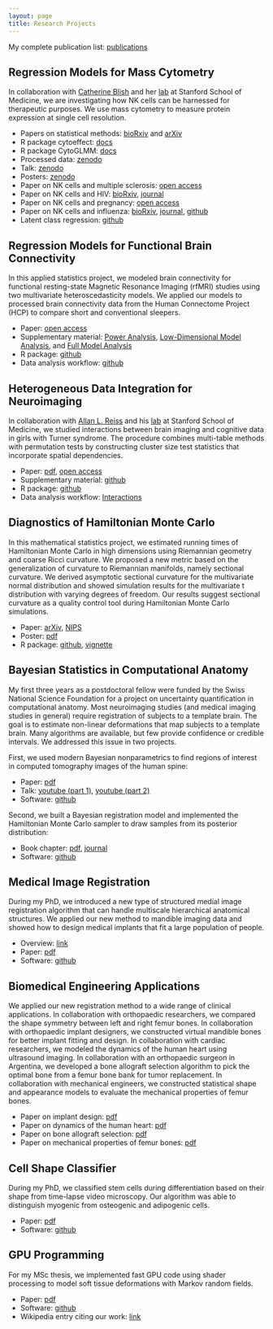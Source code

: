 ```yaml
---
layout: page
title: Research Projects
---
```


My complete publication list: [publications](http://christofseiler.github.io/publications/)

## Regression Models for Mass Cytometry

In collaboration with [Catherine Blish](https://med.stanford.edu/profiles/catherine-blish) and her [lab](http://med.stanford.edu/blishlab.html) at Stanford School of Medicine, we are investigating how NK cells can be harnessed for therapeutic purposes. We use mass cytometry to measure protein expression at single cell resolution.

* Papers on statistical methods: [bioRxiv](https://www.biorxiv.org/content/10.1101/2020.12.09.417584v1) and [arXiv](http://arxiv.org/abs/1903.07976)
* R package cytoeffect: [docs](https://christofseiler.github.io/cytoeffect/)
* R package CytoGLMM: [docs](https://christofseiler.github.io/CytoGLMM/)
* Processed data: [zenodo](https://doi.org/10.5281/zenodo.2652578)
* Talk: [zenodo](https://doi.org/10.5281/zenodo.3524019)
* Posters: [zenodo](https://doi.org/10.5281/zenodo.2656626)
* Paper on NK cells and multiple sclerosis: [open access](https://doi.org/10.3389/fimmu.2020.00714)
* Paper on NK cells and HIV: [bioRxiv](https://doi.org/10.1101/764217), [journal](https://doi.org/10.1097/QAD.0000000000002488)
* Paper on NK cells and pregnancy: [open access](https://doi.org/10.3389/fimmu.2019.02469)
* Paper on NK cells and influenza: [bioRxiv](https://doi.org/10.1101/148528), [journal](http://dx.doi.org/10.4049/jimmunol.1800161), [github](https://github.com/ChristofSeiler/nk_influenza)
* Latent class regression: [github](https://github.com/ChristofSeiler/Ascona_Talk)

## Regression Models for Functional Brain Connectivity

In this applied statistics project, we modeled brain connectivity for functional resting-state Magnetic Resonance Imaging (rfMRI) studies using two multivariate heteroscedasticity models. We applied our models to processed brain connectivity data from the Human Connectome Project (HCP) to compare short and conventional sleepers.

* Paper: [open access](https://doi.org/10.3389/fnins.2017.00696)
* Supplementary material: [Power Analysis](https://christofseiler.github.io/CovRegFC_HCP/Power.html), [Low-Dimensional Model Analysis](https://christofseiler.github.io/CovRegFC_HCP/Low_Dimensional.html), and [Full Model Analysis](https://christofseiler.github.io/CovRegFC_HCP/Full.html)
* R package: [github](https://github.com/ChristofSeiler/CovRegFC)
* Data analysis workflow: [github](https://github.com/ChristofSeiler/CovRegFC_HCP)

## Heterogeneous Data Integration for Neuroimaging

In collaboration with [Allan L. Reiss](https://med.stanford.edu/profiles/allan-reiss) and his [lab](http://cibsr.stanford.edu/) at Stanford School of Medicine, we studied interactions between brain imaging and cognitive data in girls with Turner syndrome. The procedure combines multi-table methods with permutation tests by constructing cluster size test statistics that incorporate spatial dependencies.

* Paper: [pdf](https://christofseiler.github.io/braincog/BrainCognitionArticle_Neuroinformatics.pdf), [open access](https://www.ncbi.nlm.nih.gov/pmc/articles/PMC6223630/)
* Supplementary material: [github](https://github.com/ChristofSeiler/braincog_manuscript)
* R package: [github](https://github.com/ChristofSeiler/braincog)
* Data analysis workflow: [Interactions](https://christofseiler.github.io/braincog/supplementary_materials/Interactions_2.html)

## Diagnostics of Hamiltonian Monte Carlo

In this mathematical statistics project, we estimated running times of Hamiltonian Monte Carlo in high dimensions using Riemannian geometry and coarse Ricci curvature. We proposed a new metric based on the generalization of curvature to Riemannian manifolds, namely sectional curvature. We derived asymptotic sectional curvature for the multivariate normal distribution and showed simulation results for the multivariate t distribution with varying degrees of freedom. Our results suggest sectional curvature as a quality control tool during Hamiltonian Monte Carlo simulations.

* Paper: [arXiv](http://arxiv.org/abs/1407.1114), [NIPS](http://papers.nips.cc/paper/5500-positive-curvature-and-hamiltonian-monte-carlo.pdf)
* Poster: [pdf](https://christofseiler.github.io/NIPS-Poster.pdf)
* R package: [github](https://github.com/ChristofSeiler/curvature), [vignette](https://christofseiler.github.io/vignettes/curvature.html)

## Bayesian Statistics in Computational Anatomy

My first three years as a postdoctoral fellow were funded by the Swiss National Science Foundation for a project on uncertainty quantification in computational anatomy. Most neuroimaging studies (and medical imaging studies in general) require registration of subjects to a template brain. The goal is to estimate non-linear deformations that map subjects to a template brain. Many algorithms are available, but few provide confidence or credible intervals. We addressed this issue in two projects.

First, we used modern Bayesian nonparametrics to find regions of interest in computed tomography images of the human spine:

* Paper: [pdf](https://hal.inria.fr/hal-00847185/document)
* Talk: [youtube (part 1)](https://www.youtube.com/watch?v=KZO-EaJ6Qrc), [youtube (part 2)](https://www.youtube.com/watch?v=B22UeW_wOpg)
* Software: [github](https://github.com/ChristofSeiler/BayesianNonparametrics.git)

Second, we built a Bayesian registration model and implemented the Hamiltonian Monte Carlo sampler to draw samples from its posterior distribution:

* Book chapter: [pdf](https://christofseiler.github.io/Preprint_Bayesian_CA.pdf), [journal](https://www.elsevier.com/books/statistical-shape-and-deformation-analysis/zheng/978-0-12-810493-4)
* Software: [github](https://github.com/ChristofSeiler/BayesianImageRegistration)

## Medical Image Registration

During my PhD, we introduced a new type of structured medial image registration algorithm that can handle multiscale hierarchical anatomical structures. We applied our new method to mandible imaging data and showed how to design medical implants that fit a large population of people.

* Overview: [link](https://christofseiler.github.io/phd)
* Paper: [pdf](https://hal.inria.fr/hal-00813866/file/SeilerPolyaffineTransformationTreesMedIA2012.pdf)
* Software: [github](https://github.com/ChristofSeiler/PolyaffineTransformationTrees.git)

## Biomedical Engineering Applications

We applied our new registration method to a wide range of clinical applications. In collaboration with orthopaedic researchers, we compared the shape symmetry between left and right femur bones. In collaboration with orthopaedic implant designers, we constructed virtual mandible bones for better implant fitting and design. In collaboration with cardiac researchers, we modeled the dynamics of the human heart using ultrasound imaging. In collaboration with an orthopaedic surgeon in Argentina, we developed a bone allograft selection algorithm to pick the optimal bone from a femur bone bank for tumor replacement. In collaboration with mechanical engineers, we constructed statistical shape and appearance models to evaluate the mechanical properties of femur bones.

* Paper on implant design: [pdf](http://www.mauricioreyes.me/Publications/BouMiccai2012.pdf)
* Paper on dynamics of the human heart: [pdf](http://hal.inria.fr/hal-00840041/PDF/MICCAI_mcleod_2013.pdf)
* Paper on bone allograft selection: [pdf](http://www-sop.inria.fr/asclepios/Publications/Christof.Seiler/RitaccoSeilerCTB2012.pdf)
* Paper on mechanical properties of femur bones: [pdf](http://www.mauricioreyes.me/Publications/BonarettiMEP2014.pdf)

## Cell Shape Classifier

During my PhD, we classified stem cells during differentiation based on their shape from time-lapse video microscopy. Our algorithm was able to distinguish myogenic from osteogenic and adipogenic cells.

* Paper: [pdf](https://christofseiler.github.io/Paper_Accepted_Time-Lapse.pdf)
* Software: [github](https://github.com/ChristofSeiler/CellShapeClassifier)

## GPU Programming

For my MSc thesis, we implemented fast GPU code using shader processing to model soft tissue deformations with Markov random fields.

* Paper: [pdf](https://christofseiler.github.io/PaperHMRFDeformationGPU.pdf)
* Software: [github](https://github.com/ChristofSeiler/SoftTissueDeformations.git)
* Wikipedia entry citing our work: [link](https://en.wikipedia.org/wiki/Write-only_memory_(engineering)#cite_ref-7)
